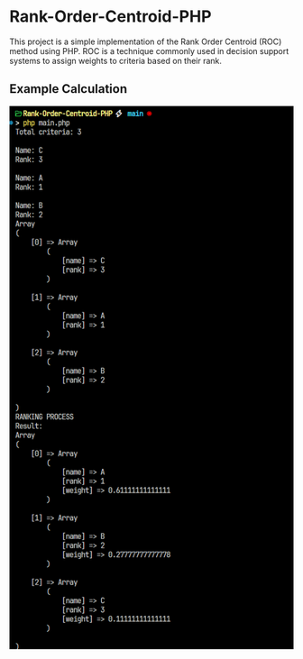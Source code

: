 # Rank-Order-Centroid-PHP
This project is a simple implementation of the Rank Order Centroid (ROC) method using PHP. ROC is a technique commonly used in decision support systems to assign weights to criteria based on their rank. 

## Example Calculation

![Result](docs/img/result.png)
